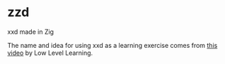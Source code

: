 # zzd
xxd made in Zig

The name and idea for using xxd as a learning exercise comes from [this video](https://www.youtube.com/watch?v=pnnx1bkFXng) by Low Level Learning.
